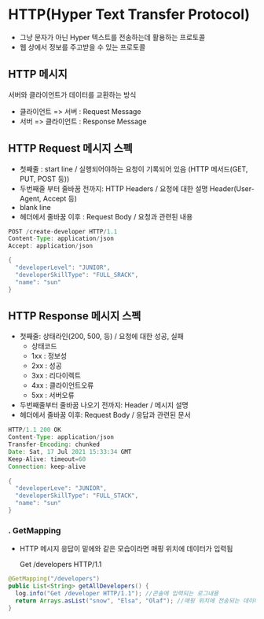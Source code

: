 # HTTP(Hyper Text Transfer Protocol)

* 그냥 문자가 아닌 Hyper 텍스트를 전송하는데 활용하는 프로토콜
* 웹 상에서 정보를 주고받을 수 있는 프로토콜

## HTTP 메시지

서버와 클라이언트가 데이터를 교환하는 방식

* 클라이언트 => 서버 : Request Message
* 서버 => 클라이언트 : Response Message



## HTTP Request 메시지 스펙

* 첫째줄 : start line / 실행되어야하는 요청이 기록되어 있음 (HTTP 메서드(GET, PUT, POST 등))
* 두번째줄 부터 줄바꿈 전까지: HTTP Headers / 요청에 대한 설명 Header(User-Agent, Accept 등)
* blank line
* 헤더에서 줄바꿈 이후 : Request Body / 요청과 관련된 내용

~~~java
POST /create-developer HTTP/1.1
Content-Type: application/json
Accept: application/json

{
  "developerLevel": "JUNIOR",
  "developerSkillType": "FULL_SRACK",
  "name": "sun"
}
~~~



## HTTP Response 메시지 스펙

* 첫째줄: 상태라인(200, 500, 등) / 요청에 대한 성공, 실패
  * 상태코드
  * 1xx : 정보성
  * 2xx : 성공
  * 3xx : 리다이렉트
  * 4xx : 클라이언트오류
  * 5xx : 서버오류
* 두번째줄부터 줄바꿈 나오기 전까지: Header / 메시지 설명
* 헤더에서 줄바꿈 이후: Request Body / 응답과 관련된 문서

~~~java
HTTP/1.1 200 OK
Content-Type: application/json
Transfer-Encoding: chunked
Date: Sat, 17 Jul 2021 15:33:34 GMT
Keep-Alive: timeout=60
Connection: keep-alive
  
{
  "developerLeve": "JUNIOR",
  "developerSkillType": "FULL_STACK",
  "name": "sun"
}
~~~



### . GetMapping

* HTTP 메시지 응답이 밑에와 같은 모습이라면 매핑 위치에 데이터가 입력됨

  Get /developers HTTP/1.1

~~~java
@GetMapping("/developers")
public List<String> getAllDevelopers() {
  log.info("Get /developer HTTP/1.1"); //콘솔에 입력되는 로그내용
  return Arrays.asList("snow", "Elsa", "Olaf"); //매핑 위치에 전송되는 데이터 내용
}
~~~

